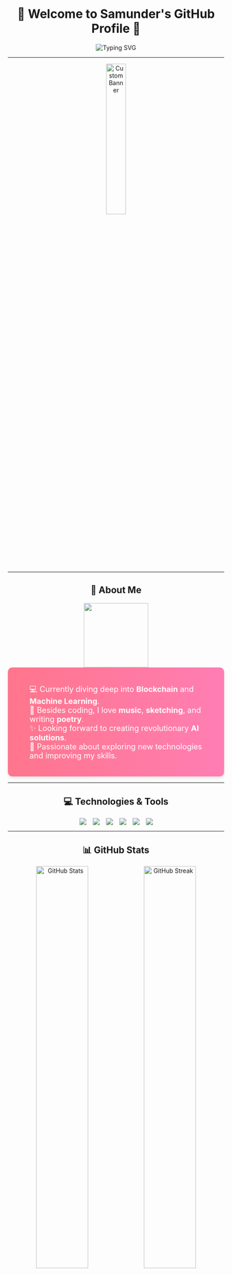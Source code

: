 <h1 align="center">🌟 Welcome to Samunder's GitHub Profile 🌟</h1>

<p align="center">
  <img src="https://readme-typing-svg.demolab.com?font=Fira+Code&weight=600&size=35&pause=1000&color=36BCF7&center=true&vCenter=true&width=800&lines=Full+Stack+Developer;AI+Enthusiast;Blockchain+Explorer;Poet+%7C+Music+Lover" alt="Typing SVG" />
</p>

---

<p align="center">
  <img src="https://images-ng.pixai.art/images/orig/1ffe14df-eee0-4239-8f25-120b70bbacab" alt="Custom Banner" width="30%" />
</p>

---

<h2 align="center">🚀 About Me</h2>

<div align="center">
  <img src="https://user-images.githubusercontent.com/50257986/129772276-b5e8f4f7-cb54-479c-b2a7-303e98640d19.gif" width="150"/>
</div>

<div align="center" style="background: linear-gradient(to right, #ff758c, #ff7eb3); padding: 20px; border-radius: 10px; box-shadow: 0px 4px 6px rgba(0, 0, 0, 0.1);">
  <ul style="list-style-type: none; color: #fff; text-align: left; font-size: 18px;">
    <li>💻 Currently diving deep into <b>Blockchain</b> and <b>Machine Learning</b>.</li>
    <li>🎨 Besides coding, I love <b>music</b>, <b>sketching</b>, and writing <b>poetry</b>.</li>
    <li>✨ Looking forward to creating revolutionary <b>AI solutions</b>.</li>
    <li>📖 Passionate about exploring new technologies and improving my skills.</li>
  </ul>
</div>

---

<h2 align="center">💻 Technologies & Tools</h2>

<div align="center" style="display: flex; justify-content: center; align-items: center; gap: 15px; flex-wrap: wrap;">
  <img src="https://img.shields.io/badge/Python-3776AB?style=for-the-badge&logo=python&logoColor=white" />
  <img src="https://img.shields.io/badge/JavaScript-F7DF1E?style=for-the-badge&logo=javascript&logoColor=black" />
  <img src="https://img.shields.io/badge/Node.js-339933?style=for-the-badge&logo=nodedotjs&logoColor=white" />
  <img src="https://img.shields.io/badge/Linux-FCC624?style=for-the-badge&logo=linux&logoColor=black" />
  <img src="https://img.shields.io/badge/Git-F05032?style=for-the-badge&logo=git&logoColor=white" />
  <img src="https://img.shields.io/badge/Docker-2496ED?style=for-the-badge&logo=docker&logoColor=white" />
</div>

---

<h2 align="center">📊 GitHub Stats</h2>

<div align="center">
  <img src="https://github-readme-stats.vercel.app/api?username=samunderSingh12&show_icons=true&theme=tokyonight" width="49%" alt="GitHub Stats" />
  <img src="https://github-readme-streak-stats.herokuapp.com?user=samunderSingh12&theme=tokyonight&hide_border=true" width="49%" alt="GitHub Streak" />
  <br />
  <img src="https://github-readme-stats.vercel.app/api/top-langs/?username=samunderSingh12&layout=compact&theme=tokyonight&hide_border=true" width="49%" alt="Top Languages" />
</div>

---

<h2 align="center">🌐 Let's Connect!</h2>

<p align="center">
  <a href="https://www.linkedin.com/in/your-profile/">
    <img src="https://img.shields.io/badge/LinkedIn-%230077B5.svg?style=for-the-badge&logo=linkedin&logoColor=white" />
  </a>
  <a href="https://github.com/your-profile">
    <img src="https://img.shields.io/badge/GitHub-100000?style=for-the-badge&logo=github&logoColor=white" />
  </a>
  <a href="https://www.youtube.com/channel/your-channel-id">
    <img src="https://img.shields.io/badge/YouTube-FF0000?style=for-the-badge&logo=youtube&logoColor=white" />
  </a>
  <a href="mailto:your-email@example.com">
    <img src="https://img.shields.io/badge/Gmail-D14836?style=for-the-badge&logo=gmail&logoColor=white" />
  </a>
</p>

---

<h3 align="center">💡 Fun Fact: I love Chai and Roti 🍵</h3>

<p align="center">
  <img src="https://media.giphy.com/media/l0HlObrN7m0rK9L9S/giphy.gif" alt="Chai Gif" width="200px" />
</p>

---

<h2 align="center">📜 Quote of the Day</h2>

<p align="center">
  <img src="https://quotes-github-readme.vercel.app/api?type=horizontal&theme=radical" alt="Quote of the Day" />
</p>

---
</table>

